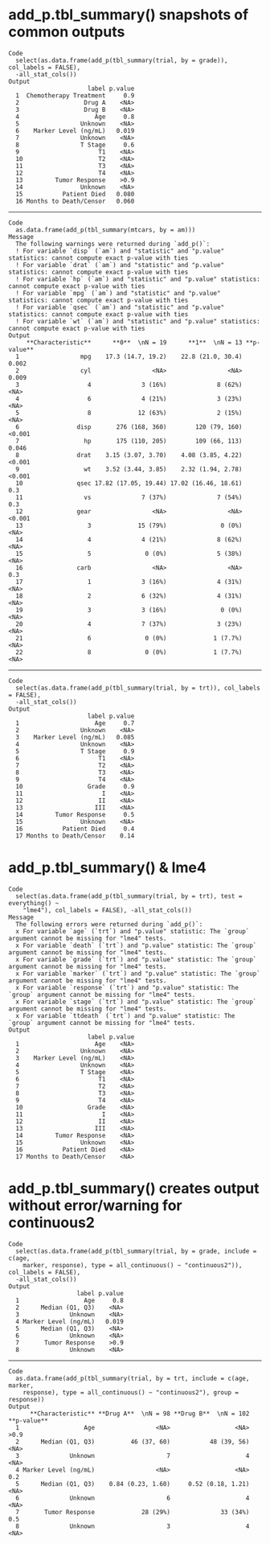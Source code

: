 # add_p.tbl_summary() snapshots of common outputs

    Code
      select(as.data.frame(add_p(tbl_summary(trial, by = grade)), col_labels = FALSE),
      -all_stat_cols())
    Output
                          label p.value
      1  Chemotherapy Treatment     0.9
      2                  Drug A    <NA>
      3                  Drug B    <NA>
      4                     Age     0.8
      5                 Unknown    <NA>
      6    Marker Level (ng/mL)   0.019
      7                 Unknown    <NA>
      8                 T Stage     0.6
      9                      T1    <NA>
      10                     T2    <NA>
      11                     T3    <NA>
      12                     T4    <NA>
      13         Tumor Response    >0.9
      14                Unknown    <NA>
      15           Patient Died   0.080
      16 Months to Death/Censor   0.060

---

    Code
      as.data.frame(add_p(tbl_summary(mtcars, by = am)))
    Message
      The following warnings were returned during `add_p()`:
      ! For variable `disp` (`am`) and "statistic" and "p.value" statistics: cannot compute exact p-value with ties
      ! For variable `drat` (`am`) and "statistic" and "p.value" statistics: cannot compute exact p-value with ties
      ! For variable `hp` (`am`) and "statistic" and "p.value" statistics: cannot compute exact p-value with ties
      ! For variable `mpg` (`am`) and "statistic" and "p.value" statistics: cannot compute exact p-value with ties
      ! For variable `qsec` (`am`) and "statistic" and "p.value" statistics: cannot compute exact p-value with ties
      ! For variable `wt` (`am`) and "statistic" and "p.value" statistics: cannot compute exact p-value with ties
    Output
         **Characteristic**      **0**  \nN = 19      **1**  \nN = 13 **p-value**
      1                 mpg    17.3 (14.7, 19.2)    22.8 (21.0, 30.4)       0.002
      2                 cyl                 <NA>                 <NA>       0.009
      3                   4              3 (16%)              8 (62%)        <NA>
      4                   6              4 (21%)              3 (23%)        <NA>
      5                   8             12 (63%)              2 (15%)        <NA>
      6                disp       276 (168, 360)        120 (79, 160)      <0.001
      7                  hp       175 (110, 205)        109 (66, 113)       0.046
      8                drat    3.15 (3.07, 3.70)    4.08 (3.85, 4.22)      <0.001
      9                  wt    3.52 (3.44, 3.85)    2.32 (1.94, 2.78)      <0.001
      10               qsec 17.82 (17.05, 19.44) 17.02 (16.46, 18.61)         0.3
      11                 vs              7 (37%)              7 (54%)         0.3
      12               gear                 <NA>                 <NA>      <0.001
      13                  3             15 (79%)               0 (0%)        <NA>
      14                  4              4 (21%)              8 (62%)        <NA>
      15                  5               0 (0%)              5 (38%)        <NA>
      16               carb                 <NA>                 <NA>         0.3
      17                  1              3 (16%)              4 (31%)        <NA>
      18                  2              6 (32%)              4 (31%)        <NA>
      19                  3              3 (16%)               0 (0%)        <NA>
      20                  4              7 (37%)              3 (23%)        <NA>
      21                  6               0 (0%)             1 (7.7%)        <NA>
      22                  8               0 (0%)             1 (7.7%)        <NA>

---

    Code
      select(as.data.frame(add_p(tbl_summary(trial, by = trt)), col_labels = FALSE),
      -all_stat_cols())
    Output
                          label p.value
      1                     Age     0.7
      2                 Unknown    <NA>
      3    Marker Level (ng/mL)   0.085
      4                 Unknown    <NA>
      5                 T Stage     0.9
      6                      T1    <NA>
      7                      T2    <NA>
      8                      T3    <NA>
      9                      T4    <NA>
      10                  Grade     0.9
      11                      I    <NA>
      12                     II    <NA>
      13                    III    <NA>
      14         Tumor Response     0.5
      15                Unknown    <NA>
      16           Patient Died     0.4
      17 Months to Death/Censor    0.14

# add_p.tbl_summary() & lme4

    Code
      select(as.data.frame(add_p(tbl_summary(trial, by = trt), test = everything() ~
        "lme4"), col_labels = FALSE), -all_stat_cols())
    Message
      The following errors were returned during `add_p()`:
      x For variable `age` (`trt`) and "p.value" statistic: The `group` argument cannot be missing for "lme4" tests.
      x For variable `death` (`trt`) and "p.value" statistic: The `group` argument cannot be missing for "lme4" tests.
      x For variable `grade` (`trt`) and "p.value" statistic: The `group` argument cannot be missing for "lme4" tests.
      x For variable `marker` (`trt`) and "p.value" statistic: The `group` argument cannot be missing for "lme4" tests.
      x For variable `response` (`trt`) and "p.value" statistic: The `group` argument cannot be missing for "lme4" tests.
      x For variable `stage` (`trt`) and "p.value" statistic: The `group` argument cannot be missing for "lme4" tests.
      x For variable `ttdeath` (`trt`) and "p.value" statistic: The `group` argument cannot be missing for "lme4" tests.
    Output
                          label p.value
      1                     Age    <NA>
      2                 Unknown    <NA>
      3    Marker Level (ng/mL)    <NA>
      4                 Unknown    <NA>
      5                 T Stage    <NA>
      6                      T1    <NA>
      7                      T2    <NA>
      8                      T3    <NA>
      9                      T4    <NA>
      10                  Grade    <NA>
      11                      I    <NA>
      12                     II    <NA>
      13                    III    <NA>
      14         Tumor Response    <NA>
      15                Unknown    <NA>
      16           Patient Died    <NA>
      17 Months to Death/Censor    <NA>

# add_p.tbl_summary() creates output without error/warning for continuous2

    Code
      select(as.data.frame(add_p(tbl_summary(trial, by = grade, include = c(age,
        marker, response), type = all_continuous() ~ "continuous2")), col_labels = FALSE),
      -all_stat_cols())
    Output
                       label p.value
      1                  Age     0.8
      2      Median (Q1, Q3)    <NA>
      3              Unknown    <NA>
      4 Marker Level (ng/mL)   0.019
      5      Median (Q1, Q3)    <NA>
      6              Unknown    <NA>
      7       Tumor Response    >0.9
      8              Unknown    <NA>

---

    Code
      as.data.frame(add_p(tbl_summary(trial, by = trt, include = c(age, marker,
        response), type = all_continuous() ~ "continuous2"), group = response))
    Output
          **Characteristic** **Drug A**  \nN = 98 **Drug B**  \nN = 102 **p-value**
      1                  Age                 <NA>                  <NA>        >0.9
      2      Median (Q1, Q3)          46 (37, 60)           48 (39, 56)        <NA>
      3              Unknown                    7                     4        <NA>
      4 Marker Level (ng/mL)                 <NA>                  <NA>         0.2
      5      Median (Q1, Q3)    0.84 (0.23, 1.60)     0.52 (0.18, 1.21)        <NA>
      6              Unknown                    6                     4        <NA>
      7       Tumor Response             28 (29%)              33 (34%)         0.5
      8              Unknown                    3                     4        <NA>

